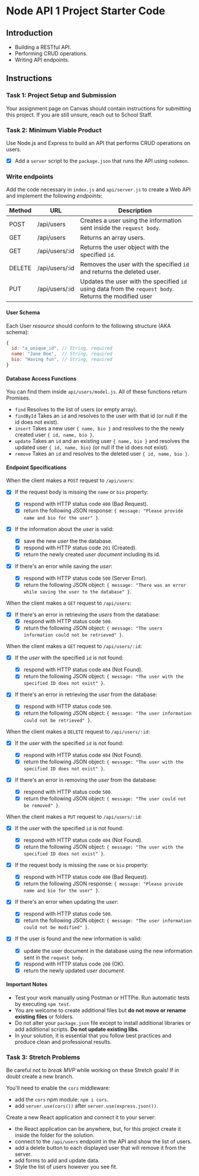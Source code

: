 # Node API 1 Project Starter Code

## Introduction

-   Building a RESTful API.
-   Performing CRUD operations.
-   Writing API endpoints.

## Instructions

### Task 1: Project Setup and Submission

Your assignment page on Canvas should contain instructions for submitting this project. If you are still unsure, reach out to School Staff.

### Task 2: Minimum Viable Product

Use Node.js and Express to build an API that performs CRUD operations on users.

-   [x] Add a `server` script to the `package.json` that runs the API using `nodemon`.

### Write endpoints

Add the code necessary in `index.js` and `api/server.js` to create a Web API and implement the following _endpoints_:

| Method | URL            | Description                                                                                            |
| ------ | -------------- | ------------------------------------------------------------------------------------------------------ |
| POST   | /api/users     | Creates a user using the information sent inside the `request body`.                                   |
| GET    | /api/users     | Returns an array users.                                                                                |
| GET    | /api/users/:id | Returns the user object with the specified `id`.                                                       |
| DELETE | /api/users/:id | Removes the user with the specified `id` and returns the deleted user.                                 |
| PUT    | /api/users/:id | Updates the user with the specified `id` using data from the `request body`. Returns the modified user |

#### User Schema

Each User _resource_ should conform to the following structure (AKA schema):

```js
{
  id: "a_unique_id", // String, required
  name: "Jane Doe",  // String, required
  bio: "Having fun", // String, required
}
```

#### Database Access Functions

You can find them inside `api/users/model.js`. All of these functions return Promises.

-   `find` Resolves to the list of users (or empty array).
-   `findById` Takes an `id` and resolves to the user with that id (or null if the id does not exist).
-   `insert` Takes a new user `{ name, bio }` and resolves to the the newly created user `{ id, name, bio }`.
-   `update` Takes an `id` and an existing user `{ name, bio }` and resolves the updated user `{ id, name, bio}` (or null if the id does not exist).
-   `remove` Takes an `id` and resolves to the deleted user `{ id, name, bio }`.

#### Endpoint Specifications

When the client makes a `POST` request to `/api/users`:

-   [x] If the request body is missing the `name` or `bio` property:

    -   [x] respond with HTTP status code `400` (Bad Request).
    -   [x] return the following JSON response: `{ message: "Please provide name and bio for the user" }`.

-   [x] If the information about the _user_ is valid:

    -   [x] save the new _user_ the the database.
    -   [x] respond with HTTP status code `201` (Created).
    -   [x] return the newly created _user document_ including its id.

-   [x] If there's an error while saving the _user_:
    -   [x] respond with HTTP status code `500` (Server Error).
    -   [x] return the following JSON object: `{ message: "There was an error while saving the user to the database" }`.

When the client makes a `GET` request to `/api/users`:

-   [x] If there's an error in retrieving the _users_ from the database:
    -   [x] respond with HTTP status code `500`.
    -   [x] return the following JSON object: `{ message: "The users information could not be retrieved" }`.

When the client makes a `GET` request to `/api/users/:id`:

-   [x] If the _user_ with the specified `id` is not found:

    -   [x] respond with HTTP status code `404` (Not Found).
    -   [x] return the following JSON object: `{ message: "The user with the specified ID does not exist" }`.

-   [x] If there's an error in retrieving the _user_ from the database:
    -   [x] respond with HTTP status code `500`.
    -   [x] return the following JSON object: `{ message: "The user information could not be retrieved" }`.

When the client makes a `DELETE` request to `/api/users/:id`:

-   [x] If the _user_ with the specified `id` is not found:

    -   [x] respond with HTTP status code `404` (Not Found).
    -   [x] return the following JSON object: `{ message: "The user with the specified ID does not exist" }`.

-   [x] If there's an error in removing the _user_ from the database:
    -   [x] respond with HTTP status code `500`.
    -   [x] return the following JSON object: `{ message: "The user could not be removed" }`.

When the client makes a `PUT` request to `/api/users/:id`:

-   [x] If the _user_ with the specified `id` is not found:

    -   [x] respond with HTTP status code `404` (Not Found).
    -   [x] return the following JSON object: `{ message: "The user with the specified ID does not exist" }`.

-   [x] If the request body is missing the `name` or `bio` property:

    -   [x] respond with HTTP status code `400` (Bad Request).
    -   [x] return the following JSON response: `{ message: "Please provide name and bio for the user" }`.

-   [x] If there's an error when updating the _user_:

    -   [x] respond with HTTP status code `500`.
    -   [x] return the following JSON object: `{ message: "The user information could not be modified" }`.

-   [x] If the user is found and the new information is valid:
    -   [x] update the user document in the database using the new information sent in the `request body`.
    -   [x] respond with HTTP status code `200` (OK).
    -   [x] return the newly updated _user document_.

#### Important Notes

-   Test your work manually using Postman or HTTPie. Run automatic tests by executing `npm test`.
-   You are welcome to create additional files but **do not move or rename existing files** or folders.
-   Do not alter your `package.json` file except to install additional libraries or add additional scripts. **Do not update existing libs**.
-   In your solution, it is essential that you follow best practices and produce clean and professional results.

### Task 3: Stretch Problems

Be careful not to _break MVP_ while working on these Stretch goals! If in doubt create a new branch.

You'll need to enable the `cors` middleware:

-   add the `cors` npm module: `npm i cors`.
-   add `server.use(cors())` after `server.use(express.json())`.

Create a new React application and connect it to your server:

-   the React application can be anywhere, but, for this project create it inside the folder for the solution.
-   connect to the `/api/users` endpoint in the API and show the list of users.
-   add a delete button to each displayed user that will remove it from the server.
-   add forms to add and update data.
-   Style the list of users however you see fit.
